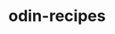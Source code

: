 # odin-recipes

<!-- This is the "Final Project" for HTML The Odin Project, doing some receipies -->